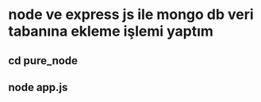 
<h1>node ve express js ile mongo db veri tabanına ekleme işlemi yaptım </h1>
    <h2>cd pure_node</h2>
    <h2>node app.js</h2>